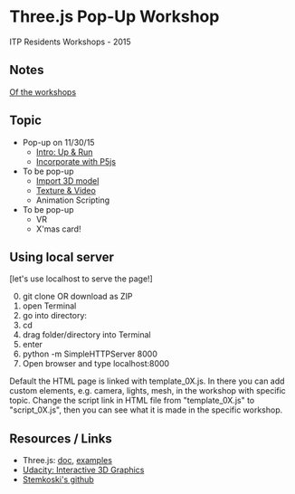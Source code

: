 # Three.js Pop-Up Workshop

ITP Residents Workshops - 2015

## Notes
<a href="https://docs.google.com/document/d/1RwYWV94LJ3hPDWqfGGE7xWkjkXSig4r1AnkLl5wyo_s/edit?usp=sharing" target="_blank">Of the workshops</a>

## Topic
* Pop-up on 11/30/15
	* [Intro: Up & Run](http://jhclaura.github.io/Threejs-Workshop/1_intro.html)
	* [Incorporate with P5js](http://jhclaura.github.io/Threejs-Workshop/2_wP5.html)
* To be pop-up
	* [Import 3D model](http://jhclaura.github.io/Threejs-Workshop/3_model.html)
	* [Texture & Video](http://jhclaura.github.io/Threejs-Workshop/4_video.html)
	* Animation Scripting
* To be pop-up
	* VR
	* X'mas card!

## Using local server
[let's use localhost to serve the page!]

0. git clone OR download as ZIP
1. open Terminal
2. go into directory:
  1. cd 
  2. drag folder/directory into Terminal
  3. enter
3. python -m SimpleHTTPServer 8000
4. Open browser and type localhost:8000

Default the HTML page is linked with template_0X.js. In there you can add custom elements, e.g. camera, lights, mesh, in the workshop with specific topic.
Change the script link in HTML file from "template_0X.js" to "script_0X.js", then you can see what it is made in the specific workshop.

## Resources / Links
* Three.js: [doc](http://threejs.org/docs/), [examples](http://threejs.org/examples/)
* [Udacity: Interactive 3D Graphics](https://www.udacity.com/course/interactive-3d-graphics--cs291)
* [Stemkoski's github](http://stemkoski.github.io/Three.js/)